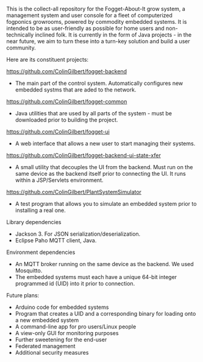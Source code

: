 This is the collect-all repository for the Fogget-About-It grow system, a management system and user console for a fleet of computerized fogponics growrooms, powered by commodity embedded systems. It is intended to be as user-friendly as possible for home users and non-technically inclined folk. It is currently in the form of Java projects - in the near future, we aim to turn these into a turn-key solution and build a user community.
 
Here are its constituent projects:

https://github.com/ColinGilbert/fogget-backend
- The main part of the control system. Automatically configures new embedded systms that are aded to the network.

https://github.com/ColinGilbert/fogget-common
- Java utilities that are used by all parts of the system - must be downloaded prior to building the project.

https://github.com/ColinGilbert/fogget-ui
- A web interface that allows a new user to start managing their systems.

https://github.com/ColinGilbert/fogget-backend-ui-state-xfer
- A small utility that decouples the UI from the backend. Must run on the same device as the backend itself prior to connecting the UI. It runs within a JSP/Servlets environment.

https://github.com/ColinGilbert/PlantSystemSimulator
- A test program that allows you to simulate an embedded system prior to installing a real one.

Library dependencies
- Jackson 3. For JSON serialization/deserialization.
- Eclipse Paho MQTT client, Java.

Environment dependencies
- An MQTT broker running on the same device as the backend. We used Mosquitto.
- The embedded systems must each have a unique 64-bit integer programmed id (UID) into it prior to connection.

Future plans:
- Arduino code for embedded systems
- Program that creates a UID and a corresponding binary for loading onto a new embedded system
- A command-line app for pro users/Linux people
- A view-only GUI for monitoring purposes
- Further sweetening for the end-user
- Federated management
- Additional security measures
